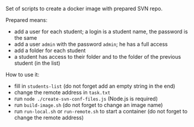 Set of scripts to create a docker image with prepared SVN repo.

Prepared means:
- add a user for each student; a login is a student name, the password is the same
- add a user `admin` with the password `admin`; he has a full access
- add a folder for each student
- a student has access to their folder and to the folder of the previous student (in the list)

How to use it:
- fill in `students-list` (do not forget add an empty string in the end)
- change the remote address in `task.txt`
- run `node ./create-svn-conf-files.js` (Node.js is required)
- run `build-image.sh` (do not forget to change an image name)
- run `run-local.sh` or `run-remote.sh` to start a container (do not forget to change the remote address)
